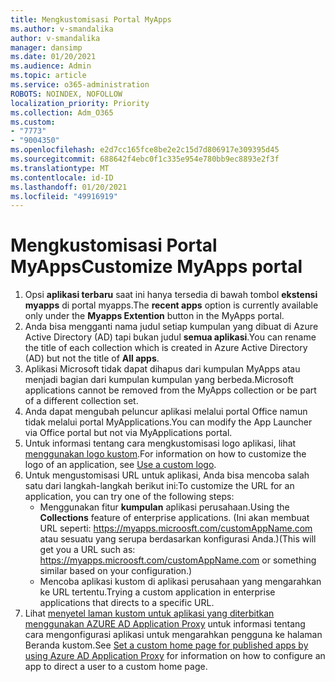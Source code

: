 ```yaml
---
title: Mengkustomisasi Portal MyApps
ms.author: v-smandalika
author: v-smandalika
manager: dansimp
ms.date: 01/20/2021
ms.audience: Admin
ms.topic: article
ms.service: o365-administration
ROBOTS: NOINDEX, NOFOLLOW
localization_priority: Priority
ms.collection: Adm_O365
ms.custom:
- "7773"
- "9004350"
ms.openlocfilehash: e2d7cc165fce8be2e2c15d7d806917e309395d45
ms.sourcegitcommit: 688642f4ebc0f1c335e954e780bb9ec8893e2f3f
ms.translationtype: MT
ms.contentlocale: id-ID
ms.lasthandoff: 01/20/2021
ms.locfileid: "49916919"
---
```

# <a name="customize-myapps-portal"></a><span data-ttu-id="1cc83-102">Mengkustomisasi Portal MyApps</span><span class="sxs-lookup"><span data-stu-id="1cc83-102">Customize MyApps portal</span></span>

1. <span data-ttu-id="1cc83-103">Opsi **aplikasi terbaru** saat ini hanya tersedia di bawah tombol **ekstensi myapps** di portal myapps.</span><span class="sxs-lookup"><span data-stu-id="1cc83-103">The **recent apps** option is currently available only under the **Myapps Extention** button in the MyApps portal.</span></span>
2. <span data-ttu-id="1cc83-104">Anda bisa mengganti nama judul setiap kumpulan yang dibuat di Azure Active Directory (AD) tapi bukan judul **semua aplikasi**.</span><span class="sxs-lookup"><span data-stu-id="1cc83-104">You can rename the title of each collection which is created in Azure Active Directory (AD) but not the title of **All apps**.</span></span>
3. <span data-ttu-id="1cc83-105">Aplikasi Microsoft tidak dapat dihapus dari kumpulan MyApps atau menjadi bagian dari kumpulan kumpulan yang berbeda.</span><span class="sxs-lookup"><span data-stu-id="1cc83-105">Microsoft applications cannot be removed from the MyApps collection or be part of a different collection set.</span></span>
4. <span data-ttu-id="1cc83-106">Anda dapat mengubah peluncur aplikasi melalui portal Office namun tidak melalui portal MyApplications.</span><span class="sxs-lookup"><span data-stu-id="1cc83-106">You can modify the App Launcher via Office portal but not via MyApplications portal.</span></span>
5. <span data-ttu-id="1cc83-107">Untuk informasi tentang cara mengkustomisasi logo aplikasi, lihat [menggunakan logo kustom](https://docs.microsoft.com/azure/active-directory/manage-apps/add-application-portal-configure#use-a-custom-logo).</span><span class="sxs-lookup"><span data-stu-id="1cc83-107">For information on how to customize the logo of an application, see [Use a custom logo](https://docs.microsoft.com/azure/active-directory/manage-apps/add-application-portal-configure#use-a-custom-logo).</span></span>
6. <span data-ttu-id="1cc83-108">Untuk mengustomisasi URL untuk aplikasi, Anda bisa mencoba salah satu dari langkah-langkah berikut ini:</span><span class="sxs-lookup"><span data-stu-id="1cc83-108">To customize the URL for an application, you can try one of the following steps:</span></span>
    - <span data-ttu-id="1cc83-109">Menggunakan fitur **kumpulan** aplikasi perusahaan.</span><span class="sxs-lookup"><span data-stu-id="1cc83-109">Using the **Collections** feature of enterprise applications.</span></span> <span data-ttu-id="1cc83-110">(Ini akan membuat URL seperti: https://myapps.microosft.com/customAppName.com atau sesuatu yang serupa berdasarkan konfigurasi Anda.)</span><span class="sxs-lookup"><span data-stu-id="1cc83-110">(This will get you a URL such as: https://myapps.microosft.com/customAppName.com or something similar based on your configuration.)</span></span>
    - <span data-ttu-id="1cc83-111">Mencoba aplikasi kustom di aplikasi perusahaan yang mengarahkan ke URL tertentu.</span><span class="sxs-lookup"><span data-stu-id="1cc83-111">Trying a custom application in enterprise applications that directs to a specific URL.</span></span>
7. <span data-ttu-id="1cc83-112">Lihat [menyetel laman kustom untuk aplikasi yang diterbitkan menggunakan AZURE AD Application Proxy](https://docs.microsoft.com/azure/active-directory/manage-apps/application-proxy-configure-custom-home-page) untuk informasi tentang cara mengonfigurasi aplikasi untuk mengarahkan pengguna ke halaman Beranda kustom.</span><span class="sxs-lookup"><span data-stu-id="1cc83-112">See [Set a custom home page for published apps by using Azure AD Application Proxy](https://docs.microsoft.com/azure/active-directory/manage-apps/application-proxy-configure-custom-home-page) for information on how to configure an app to direct a user to a custom home page.</span></span>
